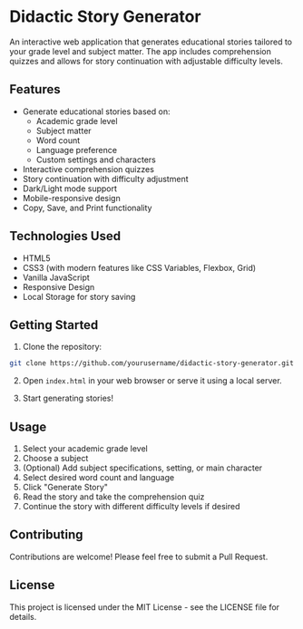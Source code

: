 # Didactic Story Generator

An interactive web application that generates educational stories tailored to your grade level and subject matter. The app includes comprehension quizzes and allows for story continuation with adjustable difficulty levels.

## Features

- Generate educational stories based on:
  - Academic grade level
  - Subject matter
  - Word count
  - Language preference
  - Custom settings and characters
- Interactive comprehension quizzes
- Story continuation with difficulty adjustment
- Dark/Light mode support
- Mobile-responsive design
- Copy, Save, and Print functionality

## Technologies Used

- HTML5
- CSS3 (with modern features like CSS Variables, Flexbox, Grid)
- Vanilla JavaScript
- Responsive Design
- Local Storage for story saving

## Getting Started

1. Clone the repository:
```bash
git clone https://github.com/yourusername/didactic-story-generator.git
```

2. Open `index.html` in your web browser or serve it using a local server.

3. Start generating stories!

## Usage

1. Select your academic grade level
2. Choose a subject
3. (Optional) Add subject specifications, setting, or main character
4. Select desired word count and language
5. Click "Generate Story"
6. Read the story and take the comprehension quiz
7. Continue the story with different difficulty levels if desired

## Contributing

Contributions are welcome! Please feel free to submit a Pull Request.

## License

This project is licensed under the MIT License - see the LICENSE file for details. 